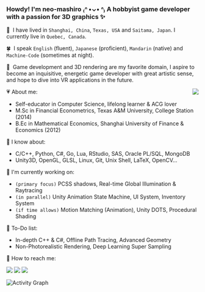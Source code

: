<!--
**neo-mashiro/neo-mashiro** is a ✨ _special_ ✨ repository because its `README.md` (this file) appears on your GitHub profile.
-->

### Howdy! I'm neo-mashiro ₍ᐢ •⌄• ᐢ₎ A hobbyist game developer with a passion for 3D graphics ✨

<!--<img src="https://raw.githubusercontent.com/neo-mashiro/neo-mashiro/master/support/heal.png" width=80% height=80%>-->

:leaves:&nbsp; I have lived in `Shanghai, China`, `Texas, USA` and `Saitama, Japan`. I currently live in `Quebec, Canada`.  

:four_leaf_clover:&nbsp; I speak `English` (fluent), `Japanese` (proficient), `Mandarin` (native) and `Machine-Code` (sometimes at night).  

:herb:&nbsp; Game development and 3D rendering are my favorite domain, I aspire to become an inquisitive, energetic game developer with great artistic sense, and hope to dive into VR applications in the future.  

<img align="right" src="https://github-readme-stats.vercel.app/api/top-langs/?username=neo-mashiro&hide=Jupyter,html,Roff&theme=buefy&langs_count=9&custom_title=%E2%9D%84%EF%B8%8F%20&nbsp;&nbsp;Top%20Languages&nbsp;&nbsp;%20%E2%98%80%EF%B8%8F&card_width=280&hide_border=true&text_color=888888&bg_color=00000000"/>

:heartpulse: About me:
- Self-educator in Computer Science, lifelong learner & ACG lover  
- M.Sc in Financial Econometrics, Texas A&M University, College Station (2014)  
- B.Ec in Mathematical Economics, Shanghai University of Finance & Economics (2012)

:green_apple: I know about:
- C/C++, Python, C#, Go, Lua, RStudio, SAS, Oracle PL/SQL, MongoDB
- Unity3D, OpenGL, GLSL, Linux, Git, Unix Shell, LaTeX, OpenCV...

:palm_tree: I'm currently working on:
- `(primary focus)` PCSS shadows, Real-time Global Illumination & Raytracing
- `(in parallel)` Unity Animation State Machine, UI System, Inventory System
- `(if time allows)` Motion Matching (Animation), Unity DOTS, Procedural Shading

:seedling: To-Do list:
- In-depth C++ & C#, Offline Path Tracing, Advanced Geometry
- Non-Photorealistic Rendering, Deep Learning Super Sampling

:tea: How to reach me:

<a href="https://github.com/neo-mashiro"><img src="https://img.shields.io/github/followers/neo-mashiro?label=Github&style=social"></a>
<a href="https://www.linkedin.com/in/wentao-lu-90125157"><img src="https://img.shields.io/badge/LinkedIn--_.svg?style=social&logo=linkedin"></a>
<a href="https://twitter.com/neo_mashiro"><img src="https://img.shields.io/twitter/follow/neo_mashiro?label=Twitter&style=social"></a>
<!--<a href="https://www.zhihu.com/people/neo-mashiro"><img src="https://img.shields.io/badge/zhihu--_.svg?style=social&logo=zhihu"></a>-->

![Activity Graph](https://activity-graph.herokuapp.com/graph?username=neo-mashiro&bg_color=000000&color=888888&line=1da7f1&point=4aab45&area=true&hide_border=true&custom_title=Recent%20Contributions)

<!--<img align="right" src="https://github-readme-stats.vercel.app/api?username=neo-mashiro&show_icons=true&count_private=true&theme=buefy&hide=contribs&title_color=000000&custom_title=Summary%20Statistics"/>-->
